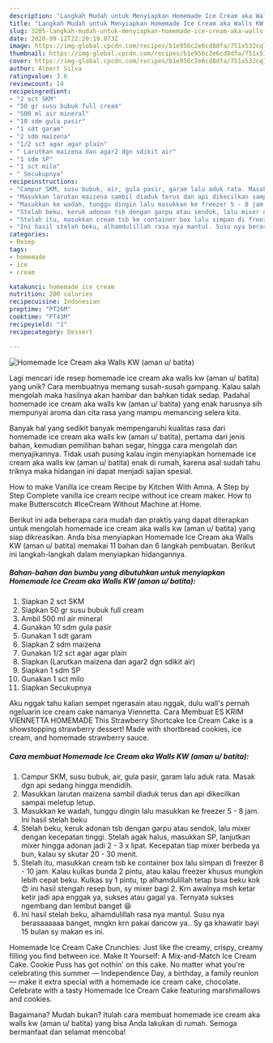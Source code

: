 ```yaml
---
description: "Langkah Mudah untuk Menyiapkan Homemade Ice Cream aka Walls KW (aman u/ batita) Anti Gagal"
title: "Langkah Mudah untuk Menyiapkan Homemade Ice Cream aka Walls KW (aman u/ batita) Anti Gagal"
slug: 3205-langkah-mudah-untuk-menyiapkan-homemade-ice-cream-aka-walls-kw-aman-u-batita-anti-gagal
date: 2020-09-12T22:20:19.073Z
image: https://img-global.cpcdn.com/recipes/b1e956c2e6cd8dfa/751x532cq70/homemade-ice-cream-aka-walls-kw-aman-u-batita-foto-resep-utama.jpg
thumbnail: https://img-global.cpcdn.com/recipes/b1e956c2e6cd8dfa/751x532cq70/homemade-ice-cream-aka-walls-kw-aman-u-batita-foto-resep-utama.jpg
cover: https://img-global.cpcdn.com/recipes/b1e956c2e6cd8dfa/751x532cq70/homemade-ice-cream-aka-walls-kw-aman-u-batita-foto-resep-utama.jpg
author: Albert Silva
ratingvalue: 3.6
reviewcount: 14
recipeingredient:
- "2 sct SKM"
- "50 gr susu bubuk full cream"
- "500 ml air mineral"
- "10 sdm gula pasir"
- "1 sdt garam"
- "2 sdm maizena"
- "1/2 sct agar agar plain"
- " Larutkan maizena dan agar2 dgn sdikit air"
- "1 sdm SP"
- "1 sct milo"
- " Secukupnya"
recipeinstructions:
- "Campur SKM, susu bubuk, air, gula pasir, garam lalu aduk rata. Masak dgn api sedang hingga mendidih."
- "Masukkan larutan maizena sambil diaduk terus dan api dikecilkan sampai meletup letup."
- "Masukkan ke wadah, tunggu dingin lalu masukkan ke freezer 5 - 8 jam. Ini hasil stelah beku"
- "Stelah beku, keruk adonan tsb dengan garpu atau sendok, lalu mixer dengan kecepatan tinggi. Stelah agak halus, masukkan SP, lanjutkan mixer hingga adonan jadi 2 - 3 x lipat. Kecepatan tiap mixer berbeda ya bun, kalau sy skutar 20 - 30 menit."
- "Stelah itu, masukkan cream tsb ke container box lalu simpan di freezer 8 - 10 jam. Kalau kulkas bunda 2 pintu, atau kalau freezer khusus mungkin lebih cepat beku. Kulkas sy 1 pintu, tp alhamdulillah tetap bisa beku kok 😍 ini hasil stengah resep bun, sy mixer bagi 2. Krn awalnya msh ketar ketir jadi apa enggak ya, sukses atau gagal ya. Ternyata sukses ngembang dan lembut banget 😆"
- "Ini hasil stelah beku, alhamdulillah rasa nya mantul. Susu nya berasaaaaaa banget, mngkn krn pakai dancow ya.. Sy ga khawatir bayi 15 bulan sy makan es ini."
categories:
- Resep
tags:
- homemade
- ice
- cream

katakunci: homemade ice cream 
nutrition: 200 calories
recipecuisine: Indonesian
preptime: "PT26M"
cooktime: "PT43M"
recipeyield: "1"
recipecategory: Dessert

---
```



![Homemade Ice Cream aka Walls KW (aman u/ batita)](https://img-global.cpcdn.com/recipes/b1e956c2e6cd8dfa/751x532cq70/homemade-ice-cream-aka-walls-kw-aman-u-batita-foto-resep-utama.jpg)

Lagi mencari ide resep homemade ice cream aka walls kw (aman u/ batita) yang unik? Cara membuatnya memang susah-susah gampang. Kalau salah mengolah maka hasilnya akan hambar dan bahkan tidak sedap. Padahal homemade ice cream aka walls kw (aman u/ batita) yang enak harusnya sih mempunyai aroma dan cita rasa yang mampu memancing selera kita.

Banyak hal yang sedikit banyak mempengaruhi kualitas rasa dari homemade ice cream aka walls kw (aman u/ batita), pertama dari jenis bahan, kemudian pemilihan bahan segar, hingga cara mengolah dan menyajikannya. Tidak usah pusing kalau ingin menyiapkan homemade ice cream aka walls kw (aman u/ batita) enak di rumah, karena asal sudah tahu triknya maka hidangan ini dapat menjadi sajian spesial.

How to make Vanilla ice cream Recipe by Kitchen With Amna. A Step by Step Complete vanilla ice cream recipe without ice cream maker. How to make Butterscotch #IceCream Without Machine at Home.


Berikut ini ada beberapa cara mudah dan praktis yang dapat diterapkan untuk mengolah homemade ice cream aka walls kw (aman u/ batita) yang siap dikreasikan. Anda bisa menyiapkan Homemade Ice Cream aka Walls KW (aman u/ batita) memakai 11 bahan dan 6 langkah pembuatan. Berikut ini langkah-langkah dalam menyiapkan hidangannya.

<!--inarticleads1-->

##### Bahan-bahan dan bumbu yang dibutuhkan untuk menyiapkan Homemade Ice Cream aka Walls KW (aman u/ batita):

1. Siapkan 2 sct SKM
1. Siapkan 50 gr susu bubuk full cream
1. Ambil 500 ml air mineral
1. Gunakan 10 sdm gula pasir
1. Gunakan 1 sdt garam
1. Siapkan 2 sdm maizena
1. Gunakan 1/2 sct agar agar plain
1. Siapkan  (Larutkan maizena dan agar2 dgn sdikit air)
1. Siapkan 1 sdm SP
1. Gunakan 1 sct milo
1. Siapkan  Secukupnya


Aku nggak tahu kalian sempet ngerasain atau nggak, dulu wall&#39;s pernah ngeluarin ice cream cake namanya Viennetta. Cara Membuat ES KRIM VIENNETTA HOMEMADE This Strawberry Shortcake Ice Cream Cake is a showstopping strawberry dessert! Made with shortbread cookies, ice cream, and homemade strawberry sauce. 

<!--inarticleads2-->

##### Cara membuat Homemade Ice Cream aka Walls KW (aman u/ batita):

1. Campur SKM, susu bubuk, air, gula pasir, garam lalu aduk rata. Masak dgn api sedang hingga mendidih.
1. Masukkan larutan maizena sambil diaduk terus dan api dikecilkan sampai meletup letup.
1. Masukkan ke wadah, tunggu dingin lalu masukkan ke freezer 5 - 8 jam. Ini hasil stelah beku
1. Stelah beku, keruk adonan tsb dengan garpu atau sendok, lalu mixer dengan kecepatan tinggi. Stelah agak halus, masukkan SP, lanjutkan mixer hingga adonan jadi 2 - 3 x lipat. Kecepatan tiap mixer berbeda ya bun, kalau sy skutar 20 - 30 menit.
1. Stelah itu, masukkan cream tsb ke container box lalu simpan di freezer 8 - 10 jam. Kalau kulkas bunda 2 pintu, atau kalau freezer khusus mungkin lebih cepat beku. Kulkas sy 1 pintu, tp alhamdulillah tetap bisa beku kok 😍 ini hasil stengah resep bun, sy mixer bagi 2. Krn awalnya msh ketar ketir jadi apa enggak ya, sukses atau gagal ya. Ternyata sukses ngembang dan lembut banget 😆
1. Ini hasil stelah beku, alhamdulillah rasa nya mantul. Susu nya berasaaaaaa banget, mngkn krn pakai dancow ya.. Sy ga khawatir bayi 15 bulan sy makan es ini.


Homemade Ice Cream Cake Crunchies: Just like the creamy, crispy, creamy filling you find between ice. Make It Yourself: A Mix-and-Match Ice Cream Cake. Cookie Puss has got nothin&#39; on this cake. No matter what you&#39;re celebrating this summer — Independence Day, a birthday, a family reunion — make it extra special with a homemade ice cream cake, chocolate. Celebrate with a tasty Homemade Ice Cream Cake featuring marshmallows and cookies. 

Bagaimana? Mudah bukan? Itulah cara membuat homemade ice cream aka walls kw (aman u/ batita) yang bisa Anda lakukan di rumah. Semoga bermanfaat dan selamat mencoba!
